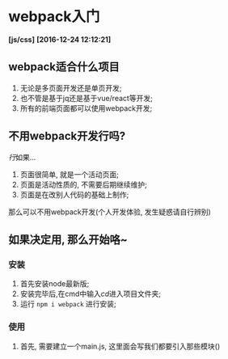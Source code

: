 # webpack入门
**[js/css]**   **[2016-12-24 12:12:21]**

## webpack适合什么项目   

1. 无论是多页面开发还是单页开发;   
2. 也不管是基于jq还是基于vue/react等开发;   
3. 所有的前端页面都可以使用webpack开发;

## 不用webpack开发行吗?

*行*如果...   

1. 页面很简单, 就是一个活动页面;
2. 页面是活动性质的, 不需要后期继续维护;
3. 页面是在改别人代码的基础上制作;

那么可以不用webpack开发(个人开发体验, 发生疑惑请自行辨别)

## 如果决定用, 那么开始咯~

### 安装
1. 首先安装node最新版;
2. 安装完毕后,在cmd中输入*cd*进入项目文件夹;
3. 运行 `npm i webpack` 进行安装;

### 使用
1. 首先, 需要建立一个main.js, 这里面会写我们都要引入那些模块()



